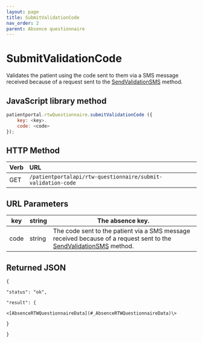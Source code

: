 ```yaml
---
layout: page
title: SubmitValidationCode
nav_order: 2
parent: Absence questionnaire
---
```


# SubmitValidationCode

Validates the patient using the code sent to them via a SMS message received because of a request sent to the [SendValidationSMS](#_SendValidationSMS) method.

## JavaScript library method

```javascript
patientportal.rtwQuestionnaire.submitValidationCode ({
    key: <key>.
    code: <code>
});
```

## HTTP Method

| Verb | URL                                               |
|:-----|:--------------------------------------------------|
| GET | `/patientportalapi/rtw-questionnaire/submit-validation-code` |

## URL Parameters

| key | string | The absence key. |
| --- | --- | --- |
| code | string | The code sent to the patient via a SMS message received because of a request sent to the [SendValidationSMS](#_SendValidationSMS) method. |

## Returned JSON

```
{

"status": "ok",

"result": {

<[AbsenceRTWQuestionnaireData](#_AbsenceRTWQuestionnaireData)\>

}

}
```
